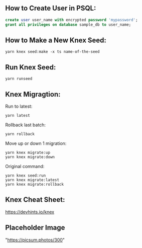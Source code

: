 ## How to Create User in PSQL:
```SQL
create user user_name with encrypted password 'mypassword';
grant all privileges on database sample_db to user_name;
```

## How to Make a New Knex Seed:
``` 
yarn knex seed:make -x ts name-of-the-seed
```

## Run Knex Seed:

```
yarn runseed
```

## Knex Migragtion:
Run to latest:
```
yarn latest
```

Rollback last batch:
```
yarn rollback
```
Move up or down 1 migration:
```
yarn knex migrate:up
yarn knex migrate:down
```

Original command:
```
yarn knex seed:run
yarn knex migrate:latest
yarn knex migrate:rollback
```

## Knex Cheat Sheet:
https://devhints.io/knex

## Placeholder Image
"https://picsum.photos/300"